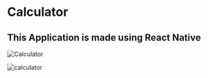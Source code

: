 # Calculator
##  This Application is made using React Native


![Calculator](https://user-images.githubusercontent.com/60876387/90307355-f3aeea00-def2-11ea-9e22-72ceed21e8f2.gif)

![calculator](https://user-images.githubusercontent.com/60876387/90306905-3ff82b00-deef-11ea-89f0-df9e3207c228.PNG)
